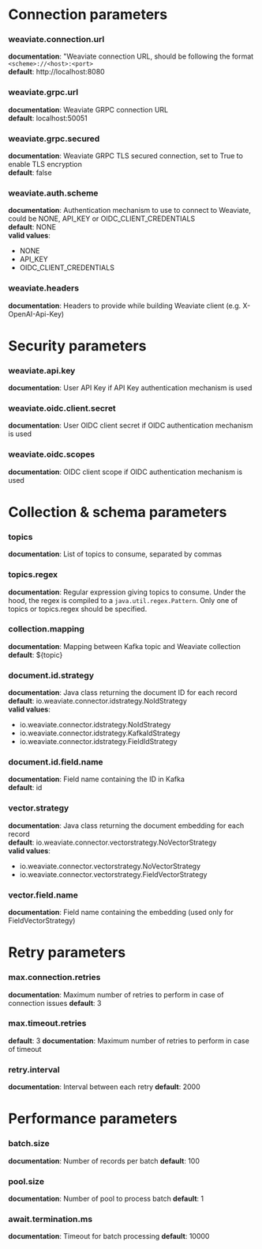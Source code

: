 # Connection parameters

### weaviate.connection.url     
**documentation**: "Weaviate connection URL, should be following the format `<scheme>://<host>:<port>`                       
**default**: http://localhost:8080

### weaviate.grpc.url           
**documentation**: Weaviate GRPC connection URL                                                                              
**default**: localhost:50051

### weaviate.grpc.secured       
**documentation**: Weaviate GRPC TLS secured connection, set to True to enable TLS encryption                                
**default**: false

### weaviate.auth.scheme        
**documentation**: Authentication mechanism to use to connect to Weaviate, could be NONE, API_KEY or OIDC_CLIENT_CREDENTIALS  
**default**: NONE  
**valid values**:  
- NONE  
- API_KEY  
- OIDC_CLIENT_CREDENTIALS  

### weaviate.headers
**documentation**: Headers to provide while building Weaviate client (e.g. X-OpenAI-Api-Key)

# Security parameters

### weaviate.api.key            
**documentation**: User API Key if API Key authentication mechanism is used                                                  

### weaviate.oidc.client.secret 
**documentation**: User OIDC client secret if OIDC authentication mechanism is used                                          

### weaviate.oidc.scopes        
**documentation**: OIDC client scope if OIDC authentication mechanism is used                                                

# Collection & schema parameters

### topics
**documentation**: List of topics to consume, separated by commas

### topics.regex
**documentation**: Regular expression giving topics to consume. Under the hood, the regex is compiled to a `java.util.regex.Pattern`. Only one of topics or topics.regex should be specified.

### collection.mapping          
**documentation**: Mapping between Kafka topic and Weaviate collection                                                       
**default**: ${topic}

### document.id.strategy        
**documentation**: Java class returning the document ID for each record                                                      
**default**: io.weaviate.connector.idstrategy.NoIdStrategy  
**valid values**:  
- io.weaviate.connector.idstrategy.NoIdStrategy
- io.weaviate.connector.idstrategy.KafkaIdStrategy
- io.weaviate.connector.idstrategy.FieldIdStrategy

### document.id.field.name      
**documentation**: Field name containing the ID in Kafka                                                                     
**default**: id

### vector.strategy             
**documentation**: Java class returning the document embedding for each record                                               
**default**: io.weaviate.connector.vectorstrategy.NoVectorStrategy  
**valid values**:  
- io.weaviate.connector.vectorstrategy.NoVectorStrategy
- io.weaviate.connector.vectorstrategy.FieldVectorStrategy

### vector.field.name           
**documentation**: Field name containing the embedding (used only for FieldVectorStrategy)                                   

# Retry parameters

### max.connection.retries
**documentation**: Maximum number of retries to perform in case of connection issues
**default**: 3

### max.timeout.retries
**default**: 3
**documentation**: Maximum number of retries to perform in case of timeout

### retry.interval
**documentation**: Interval between each retry
**default**: 2000

# Performance parameters

### batch.size
**documentation**: Number of records per batch
**default**: 100

### pool.size
**documentation**: Number of pool to process batch
**default**: 1

### await.termination.ms
**documentation**: Timeout for batch processing
**default**: 10000

